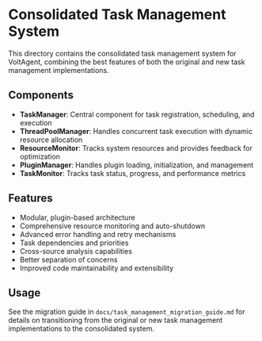 # Consolidated Task Management System

This directory contains the consolidated task management system for VoltAgent, combining the best features of both the original and new task management implementations.

## Components

- **TaskManager**: Central component for task registration, scheduling, and execution
- **ThreadPoolManager**: Handles concurrent task execution with dynamic resource allocation
- **ResourceMonitor**: Tracks system resources and provides feedback for optimization
- **PluginManager**: Handles plugin loading, initialization, and management
- **TaskMonitor**: Tracks task status, progress, and performance metrics

## Features

- Modular, plugin-based architecture
- Comprehensive resource monitoring and auto-shutdown
- Advanced error handling and retry mechanisms
- Task dependencies and priorities
- Cross-source analysis capabilities
- Better separation of concerns
- Improved code maintainability and extensibility

## Usage

See the migration guide in `docs/task_management_migration_guide.md` for details on transitioning from the original or new task management implementations to the consolidated system.

